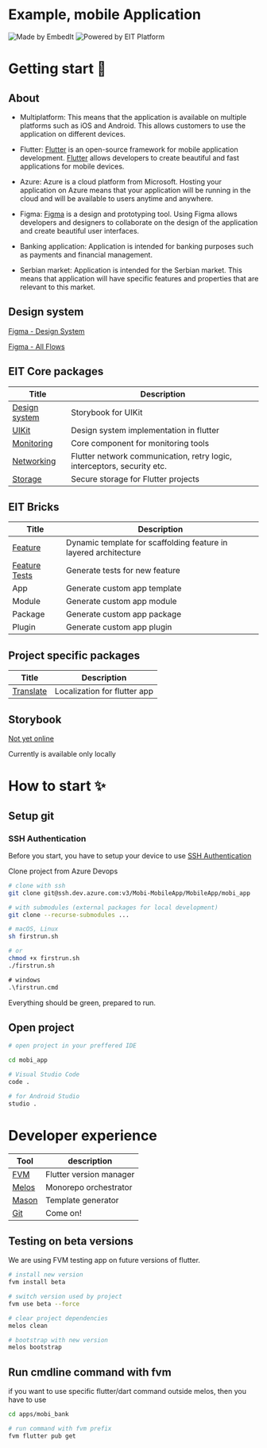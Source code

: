 # Example, mobile Application

![Made by EmbedIt](https://img.shields.io/badge/Made_by-EmbedIt-blue?style=flat-square)
![Powered by EIT Platform](https://img.shields.io/badge/Powered_by-EIT_Platform-lightgreen?style=flat-square)

# Getting start 🚀

## About

- Multiplatform: This means that the application is available on multiple platforms such as iOS and Android. This allows customers to use the application on different devices.

- Flutter: [Flutter](https://www.flutter.dev) is an open-source framework for mobile application development. [Flutter](https://www.flutter.dev) allows developers to create beautiful and fast applications for mobile devices.

- Azure: Azure is a cloud platform from Microsoft. Hosting your application on Azure means that your application will be running in the cloud and will be available to users anytime and anywhere.

- Figma: [Figma](https://www.figma.com/) is a design and prototyping tool. Using Figma allows developers and designers to collaborate on the design of the application and create beautiful user interfaces.

- Banking application: Application is intended for banking purposes such as payments and financial management.

- Serbian market: Application is intended for the Serbian market. This means that application will have specific features and properties that are relevant to this market.

## Design system

[Figma - Design System](https://www.figma.com/file/KK1gW4LesuJyQMoFfUVIUb/%F0%9F%A4%96-MobiKit---System?node-id=114-3985&t=KCSVFQzuRUf4FoPR-0)

[Figma - All Flows](https://www.figma.com/files/team/1212711332215014911/Mobi-Banka?fuid=1044916222529096107)

## EIT Core packages

| Title                                                                                 | Description                                                             |
| ------------------------------------------------------------------------------------- | ----------------------------------------------------------------------- |
| [Design system](https://dev.azure.com/Mobi-MobileApp/MobileApp/_git/eit_designsystem) | Storybook for UIKit                                                     |
| [UIKit](https://dev.azure.com/Mobi-MobileApp/MobileApp/_git/eit_uikit)                | Design system implementation in flutter                                 |
| [Monitoring](https://dev.azure.com/Mobi-MobileApp/MobileApp/_git/eit_monitoring)      | Core component for monitoring tools                                     |
| [Networking](https://dev.azure.com/Mobi-MobileApp/MobileApp/_git/eit_networking)      | Flutter network communication, retry logic, interceptors, security etc. |
| [Storage](https://dev.azure.com/Mobi-MobileApp/MobileApp/_git/eit_storage)            | Secure storage for Flutter projects                                     |

## EIT Bricks

| Title                                                                                        | Description                                                      |
| -------------------------------------------------------------------------------------------- | ---------------------------------------------------------------- |
| [Feature](https://dev.azure.com/Mobi-MobileApp/MobileApp/_git/eit_brick_feature)             | Dynamic template for scaffolding feature in layered architecture |
| [Feature Tests](https://dev.azure.com/Mobi-MobileApp/MobileApp/_git/eit_brick_feature_tests) | Generate tests for new feature                                   |
| App                                                                                          | Generate custom app template                                     |
| Module                                                                                       | Generate custom app module                                       |
| Package                                                                                      | Generate custom app package                                      |
| Plugin                                                                                       | Generate custom app plugin                                       |

## Project specific packages

| Title                                                                           | Description                  |
| ------------------------------------------------------------------------------- | ---------------------------- |
| [Translate](https://dev.azure.com/Mobi-MobileApp/MobileApp/_git/mobi_translate) | Localization for flutter app |

## Storybook

[Not yet online]()

Currently is available only locally

# How to start ✨

## Setup git

### SSH Authentication

Before you start, you have to setup your device to use [SSH Authentication](https://learn.microsoft.com/en-us/azure/devops/repos/git/use-ssh-keys-to-authenticate?view=azure-devops)

Clone project from Azure Devops

```bash
# clone with ssh
git clone git@ssh.dev.azure.com:v3/Mobi-MobileApp/MobileApp/mobi_app

# with submodules (external packages for local development)
git clone --recurse-submodules ...
```

```bash
# macOS, Linux
sh firstrun.sh

# or
chmod +x firstrun.sh
./firstrun.sh

```

```ps
# windows
.\firstrun.cmd
```

Everything should be green, prepared to run.

## Open project

```bash
# open project in your preffered IDE

cd mobi_app

# Visual Studio Code
code .

# for Android Studio
studio .
```

# Developer experience

| Tool                                                 | description             |
| ---------------------------------------------------- | ----------------------- |
| [FVM](https://fvm.app/docs/getting_started/overview) | Flutter version manager |
| [Melos](https://melos.invertase.dev/)                | Monorepo orchestrator   |
| [Mason](https://docs.brickhub.dev/)                  | Template generator      |
| [Git](https://git-scm.com/)                          | Come on!                |

## Testing on beta versions

We are using FVM testing app on future versions of flutter.

```bash
# install new version
fvm install beta

# switch version used by project
fvm use beta --force

# clear project dependencies
melos clean

# bootstrap with new version
melos bootstrap
```

## Run cmdline command with fvm

if you want to use specific flutter/dart command outside melos, then you have to use

```bash
cd apps/mobi_bank

# run command with fvm prefix
fvm flutter pub get
```
